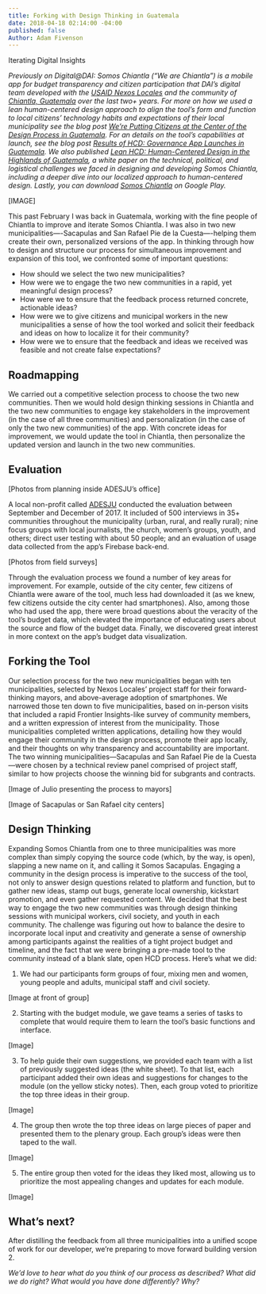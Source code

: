 ```yaml
---
title: Forking with Design Thinking in Guatemala
date: 2018-04-18 02:14:00 -04:00
published: false
Author: Adam Fivenson
---
```


Iterating Digital Insights

*Previously on Digital@DAI: Somos Chiantla (“We are Chiantla”) is a mobile app for budget transparency and citizen participation that DAI’s digital team developed with the [USAID Nexos Locales](https://www.dai.com/our-work/projects/guatemala-nexos-locales) and the community of [Chiantla, Guatemala](https://goo.gl/maps/rz1w6hbbEwM2) over the last two+ years. For more on how we used a lean human-centered design approach to align the tool’s form and function to local citizens’ technology habits and expectations of their local municipality see the blog post [We’re Putting Citizens at the Center of the Design Process in Guatemala](https://dai-global-digital.com/citizen-centered-design-guatemala.html). For an details on the tool’s capabilities at launch, see the blog post [Results of HCD: Governance App Launches in Guatemala](https://dai-global-digital.com/governance-app-guatemala.html). We also published [Lean HCD: Human-Centered Design in the Highlands of Guatemala](https://dai-global-digital.com/lean-hcd.html), a white paper on the technical, political, and logistical challenges we faced in designing and developing Somos Chiantla, including a deeper dive into our localized approach to human-centered design. Lastly, you can download [Somos Chiantla](https://play.google.com/store/apps/details?id=gt.muni.chiantla&hl=en) on Google Play.*

[IMAGE]

This past February I was back in Guatemala, working with the fine people of Chiantla to improve and iterate Somos Chiantla. I was also in two new municipalities—-Sacapulas and San Rafael Pie de la Cuesta—-helping them create their own, personalized versions of the app. 
In thinking through how to design and structure our process for simultaneous improvement and expansion of this tool, we confronted some of important questions: 

* How should we select the two new municipalities? 
* How were we to engage the two new communities in a rapid, yet meaningful design process?
* How were we to ensure that the feedback process returned concrete, actionable ideas? 
* How were we to give citizens and municipal workers in the new municipalities a sense of how the tool worked and solicit their feedback and ideas on how to localize it for their community? 
* How were we to ensure that the feedback and ideas we received was feasible and not create false expectations? 

## Roadmapping

We carried out a competitive selection process to choose the two new communities. Then we would hold design thinking sessions in Chiantla and the two new communities to engage key stakeholders in the improvement (in the case of all three communities) and personalization (in the case of only the two new communities) of the app. With concrete ideas for improvement, we would update the tool in Chiantla, then personalize the updated version and launch in the two new communities. 

## Evaluation

[Photos from planning inside ADESJU’s office]

A local non-profit called [ADESJU](https://www.facebook.com/Asociaci%C3%B3n-Para-el-Desarrollo-Sostenible-de-la-Juventud-130288017040702/) conducted the evaluation between September and December of 2017. It included of 500 interviews in 35+ communities throughout the municipality (urban, rural, and really rural); nine focus groups with local journalists, the church, women’s groups, youth, and others; direct user testing with about 50 people; and an evaluation of usage data collected from the app’s Firebase back-end.

[Photos from field surveys] 	

Through the evaluation process we found a number of key areas for improvement. For example, outside of the city center, few citizens of Chiantla were aware of the tool, much less had downloaded it (as we knew, few citizens outside the city center had smartphones). Also, among those who had used the app, there were broad questions about the veracity of the tool’s budget data, which elevated the importance of educating users about the source and flow of the budget data. Finally, we discovered great interest in more context on the app’s budget data visualization. 

## Forking the Tool

Our selection process for the two new municipalities began with ten municipalities, selected by Nexos Locales’ project staff for their forward-thinking mayors, and above-average adoption of smartphones. We narrowed those ten down to five municipalities, based on in-person visits that included a rapid Frontier Insights-like survey of community members, and a written expression of interest from the municipality. Those municipalities completed written applications, detailing how they would engage their community in the design process, promote their app locally, and their thoughts on why transparency and accountability are important. The two winning municipalities—Sacapulas and San Rafael Pie de la Cuesta—were chosen by a technical review panel comprised of project staff, similar to how projects choose the winning bid for subgrants and contracts. 

[Image of Julio presenting the process to mayors]

[Image of Sacapulas or San Rafael city centers] 

## Design Thinking

Expanding Somos Chiantla from one to three municipalities was more complex than simply copying the source code (which, by the way, is open), slapping a new name on it, and calling it Somos Sacapulas. Engaging a community in the design process is imperative to the success of the tool, not only to answer design questions related to platform and function, but to gather new ideas, stamp out bugs, generate local ownership, kickstart promotion, and even gather requested content. 
We decided that the best way to engage the two new communities was through design thinking sessions with municipal workers, civil society, and youth in each community. The challenge was figuring out how to balance the desire to incorporate local input and creativity and generate a sense of ownership among participants against the realities of a tight project budget and timeline, and the fact that we were bringing a pre-made tool to the community instead of a blank slate, open HCD process. Here’s what we did:

1. We had our participants form groups of four, mixing men and women, young people and adults, municipal staff and civil society. 

[Image at front of group]

2. Starting with the budget module, we gave teams a series of tasks to complete that would require them to learn the tool’s basic functions and interface. 

[Image]

3. To help guide their own suggestions, we provided each team with a list of previously suggested ideas (the white sheet). To that list, each participant added their own ideas and suggestions for changes to the module (on the yellow sticky notes). Then, each group voted to prioritize the top three ideas in their group.

[Image]

4. The group then wrote the top three ideas on large pieces of paper and presented them to the plenary group. Each group’s ideas were then taped to the wall. 

[Image]

5. The entire group then voted for the ideas they liked most, allowing us to prioritize the most appealing changes and updates for each module. 

[Image]

## What’s next?

After distilling the feedback from all three municipalities into a unified scope of work for our developer, we’re preparing to move forward building version 2.  

*We’d love to hear what do you think of our process as described? What did we do right? What would you have done differently? Why?*